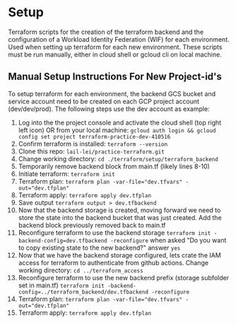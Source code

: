 # Setup 

Terraform scripts for the creation of the terraform backend and the configuration of a Workload Identity Federation (WIF) for each environment. Used when setting up terraform for each new environment.  These scripts must be run manually, either in cloud shell or gcloud cli on local machine. 

## Manual Setup Instructions For New Project-id's

To setup terraform for each environment, the backend GCS bucket and service account need to be created on each GCP project account (dev/dev/prod). The following steps use the dev account as example:

1. Log into the the project console and activate the cloud shell (top right left icon) OR from your local machine: `gcloud auth login && gcloud config set project terraform-practice-dev-410516`
2. Confirm terraform is installed: `terraform --version`
3. Clone this repo: `lail-lei/practice-terraform.git`
4. Change working directory: `cd ./terraform/setup/terraform_backend`
5. Temporarily remove backend block from main.tf (likely lines 8-10)
6. Initiate terraform: `terraform init`
7. Terraform plan: `terraform plan -var-file="dev.tfvars" -out="dev.tfplan"`
8. Terraform apply: `terraform apply dev.tfplan`
9. Save output `terraform output > dev.tfbackend`
10. Now that the backend storage is created, moving forward we need to store the state into the backend bucket that was just created. Add the backend block previously removed back to main.tf 
11. Reconfigure terraform to use the backend storage `terraform init -backend-config=dev.tfbackend -reconfigure` when asked "Do you want to copy existing state to the new backend?" answer `yes`
12. Now that we have the backend storage configured, lets crate the IAM access for terraform to authenticate from github actions. Change working directory: `cd ../terraform_access`
13. Reconfigure terraform to use the new backend prefix (storage subfolder set in main.tf) `terraform init -backend-config=../terraform_backend/dev.tfbackend -reconfigure`
14. Terraform plan: `terraform plan -var-file="dev.tfvars" -out="dev.tfplan"`
15. Terraform apply: `terraform apply dev.tfplan`
